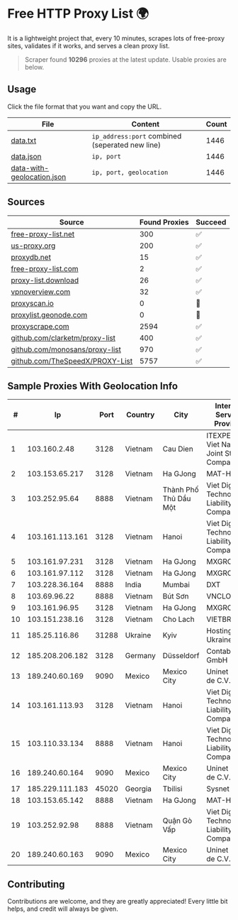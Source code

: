 
# Free HTTP Proxy List 🌍

It is a lightweight project that, every 10 minutes, scrapes lots of free-proxy sites, validates if it works, and serves a clean proxy list.


> Scraper found **10296** proxies at the latest update. Usable proxies are below.

## Usage

Click the file format that you want and copy the URL.


|File|Content|Count|
|----|-------|-----|
|[data.txt](https://raw.githubusercontent.com/themiralay/Proxy-List-World/master/data.txt)|`ip_address:port` combined (seperated new line)|1446|
|[data.json](https://raw.githubusercontent.com/themiralay/Proxy-List-World/master/data.json)|`ip, port`|1446|
|[data-with-geolocation.json](https://raw.githubusercontent.com/themiralay/Proxy-List-World/master/data-with-geolocation.json)|`ip, port, geolocation`|1446|

## Sources

|Source|Found Proxies|Succeed|
|------|-------------|-------|
|[free-proxy-list.net](https://free-proxy-list.net)|300|✅|
|[us-proxy.org](https://www.us-proxy.org)|200|✅|
|[proxydb.net](http://proxydb.net)|15|✅|
|[free-proxy-list.com](https://free-proxy-list.com/?page=&port=&type%5B%5D=http&type%5B%5D=https&up_time=0&search=Search)|2|✅|
|[proxy-list.download](https://www.proxy-list.download/HTTP)|26|✅|
|[vpnoverview.com](https://vpnoverview.com/privacy/anonymous-browsing/free-proxy-servers)|32|✅|
|[proxyscan.io](https://www.proxyscan.io)|0|🚫|
|[proxylist.geonode.com](https://proxylist.geonode.com/api/proxy-list?limit=300&page=1&sort_by=lastChecked&sort_type=desc&protocols=http,https)|0|🚫|
|[proxyscrape.com](https://api.proxyscrape.com/v2/?request=displayproxies&protocol=http&timeout=10000&country=all&ssl=all&anonymity=all)|2594|✅|
|[github.com/clarketm/proxy-list](https://raw.githubusercontent.com/clarketm/proxy-list/master/proxy-list-raw.txt)|400|✅|
|[github.com/monosans/proxy-list](https://raw.githubusercontent.com/monosans/proxy-list/main/proxies/http.txt)|970|✅|
|[github.com/TheSpeedX/PROXY-List](https://raw.githubusercontent.com/TheSpeedX/PROXY-List/master/http.txt)|5757|✅|


## Sample Proxies With Geolocation Info

|#|Ip|Port|Country|City|Internet Service Provider|
|-|--|----|-------|----|-------------------------|
|1|103.160.2.48|3128|Vietnam|Cau Dien|ITEXPERT Viet Nam Joint Stock Company|
|2|103.153.65.217|3128|Vietnam|Ha GJong|MAT-HN|
|3|103.252.95.64|8888|Vietnam|Thành Phố Thủ Dầu Một|Viet Digital Technology Liability Company|
|4|103.161.113.161|3128|Vietnam|Hanoi|Viet Digital Technology Liability Company|
|5|103.161.97.231|3128|Vietnam|Ha GJong|MXGROUP|
|6|103.161.97.112|3128|Vietnam|Ha GJong|MXGROUP|
|7|103.228.36.164|8888|India|Mumbai|DXT|
|8|103.69.96.22|8888|Vietnam|Bút Sơn|VNCLOUD|
|9|103.161.96.95|3128|Vietnam|Ha GJong|MXGROUP|
|10|103.151.238.16|3128|Vietnam|Cho Lach|VIETBRANDS|
|11|185.25.116.86|31288|Ukraine|Kyiv|Hosting Ukraine LTD|
|12|185.208.206.182|3128|Germany|Düsseldorf|Contabo GmbH|
|13|189.240.60.169|9090|Mexico|Mexico City|Uninet S.A. de C.V.|
|14|103.161.113.93|3128|Vietnam|Hanoi|Viet Digital Technology Liability Company|
|15|103.110.33.134|8888|Vietnam|Hanoi|Viet Digital Technology Liability Company|
|16|189.240.60.164|9090|Mexico|Mexico City|Uninet S.A. de C.V.|
|17|185.229.111.183|45020|Georgia|Tbilisi|Sysnet LLC|
|18|103.153.65.142|8888|Vietnam|Ha GJong|MAT-HN|
|19|103.252.92.98|8888|Vietnam|Quận Gò Vấp|Viet Digital Technology Liability Company|
|20|189.240.60.163|9090|Mexico|Mexico City|Uninet S.A. de C.V.|



## Contributing

Contributions are welcome, and they are greatly appreciated! Every
little bit helps, and credit will always be given.

